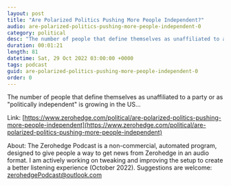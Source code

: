 ```yaml
---
layout: post
title: "Are Polarized Politics Pushing More People Independent?"
audio: are-polarized-politics-pushing-more-people-independent-0
category: political
desc: "The number of people that define themselves as unaffiliated to a party or as &quot;politically independent&quot; is growing in the US..."
duration: 00:01:21
length: 81
datetime: Sat, 29 Oct 2022 03:00:00 +0000
tags: podcast
guid: are-polarized-politics-pushing-more-people-independent-0
order: 0
---
```

The number of people that define themselves as unaffiliated to a party or as &quot;politically independent&quot; is growing in the US...

Link: [https://www.zerohedge.com/political/are-polarized-politics-pushing-more-people-independent](https://www.zerohedge.com/political/are-polarized-politics-pushing-more-people-independent)

About: The Zerohedge Podcast is a non-commercial, automated program, designed to give people a way to get news from Zerohedge in an audio format.  I am actively working on tweaking and improving the setup to create a better listening experience (October 2022).  Suggestions are welcome: [zerohedgePodcast@outlook.com](mailto:zerohedgePodcast@outlook.com)